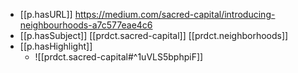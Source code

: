 


- [[p.hasURL]] https://medium.com/sacred-capital/introducing-neighbourhoods-a7c577eae4c6
- [[p.hasSubject]] [[prdct.sacred-capital]] [[prdct.neighborhoods]]
- [[p.hasHighlight]]
  - ![[prdct.sacred-capital#^1uVLS5bphpiF]]
